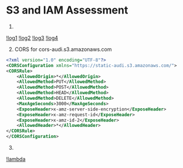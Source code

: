 # S3 and IAM Assessment

1. 
[!log1](https://raw.githubusercontent.com/adityaprakash-bobby/q_pre_assessment/master/images/log_1.png)
[!log2](https://raw.githubusercontent.com/adityaprakash-bobby/q_pre_assessment/master/images/log_2.png)
[!log3](https://raw.githubusercontent.com/adityaprakash-bobby/q_pre_assessment/master/images/log_3.png)
[!log4](https://raw.githubusercontent.com/adityaprakash-bobby/q_pre_assessment/master/images/log_4.png)

2. CORS for cors-audi.s3.amazonaws.com
```xml
<?xml version="1.0" encoding="UTF-8"?>
<CORSConfiguration xmlns="https://static-audi.s3.amazonaws.com/">
<CORSRule>
    <AllowedOrigin>*</AllowedOrigin>
    <AllowedMethod>PUT</AllowedMethod>
    <AllowedMethod>POST</AllowedMethod>
    <AllowedMethod>HEAD</AllowedMethod>
    <AllowedMethod>DELETE</AllowedMethod>
    <MaxAgeSeconds>3000</MaxAgeSeconds>
    <ExposeHeader>x-amz-server-side-encryption</ExposeHeader>
    <ExposeHeader>x-amz-request-id</ExposeHeader>
    <ExposeHeader>x-amz-id-2</ExposeHeader>
    <AllowedHeader>*</AllowedHeader>
</CORSRule>
</CORSConfiguration>
```
3.
[!lambda](https://raw.githubusercontent.com/adityaprakash-bobby/q_pre_assessment/master/images/s3_trigger_lambda.png)
